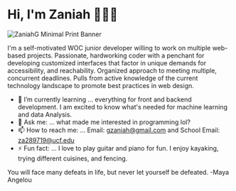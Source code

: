 
 <h1>Hi, I'm Zaniah 👩🏽‍💻</h1>


![ZaniahG Minimal Print Banner](https://user-images.githubusercontent.com/75864748/167266691-702a2494-4e86-4398-af26-a8357e52180b.png)

 
<p> I'm a self-motivated WOC junior developer willing to work on multiple web-based projects. Passionate, hardworking coder with a penchant for developing customized interfaces that factor in unique demands for accessibility, and reachability. Organized approach to meeting multiple, concurrent deadlines. Pulls from active knowledge of the current technology landscape to promote best practices in web design. 
</p>

 - 🌱 I’m currently learning ... everything for front and backend development. I am excited to know what's needed for machine learning and data Analysis. 
- 💬 Ask me: ... what made me interested in programming lol?
- 📫 How to reach me: ... Email: gzaniah@gmail.com and School Email: za289719@ucf.edu 
 - ⚡ Fun fact: ... I love to play guitar and piano for fun. I enjoy kayaking, trying different cuisines, and fencing.
 
 You will face many defeats in life, but never let yourself be defeated. -Maya Angelou
